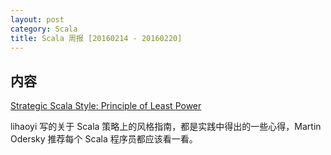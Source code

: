 ```yaml
---
layout: post
category: Scala
title: Scala 周报 [20160214 - 20160220]
---
```


## 内容

[Strategic Scala Style: Principle of Least Power](https://lihaoyi.github.io/post/StrategicScalaStylePrincipleofLeastPower.html)

lihaoyi 写的关于 Scala 策略上的风格指南，都是实践中得出的一些心得，Martin Odersky 推荐每个 Scala 程序员都应该看一看。
